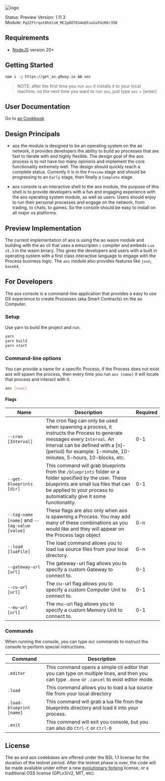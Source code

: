 <picture>
  <source media="(prefers-color-scheme: dark)" srcset="./logos/aOS_darkmode.svg">
  <source media="(prefers-color-scheme: light)" srcset="./logos/aOS.svg">
  <img alt="logo">
</picture>

Status: Preview
Version: 1.11.3  
Module: `Pq2Zftrqut0hdisH_MC2pDOT6S4eQFoxGsFUzR6r350`

## Requirements

- [NodeJS](https://nodejs.org) version 20+

## Getting Started

```sh
npm i -g https://get_ao.g8way.io && aos
```

> NOTE: after the first time you run `aos` it installs it to your local machine, so the next time you want to run `aos`, just type `aos` + [enter]

## User Documentation

Go to [ao Cookbook](https://cookbook_ao.g8way.io)

## Design Principals

- aos the module is designed to be an operating system on the ao network, it provides developers the ability to build ao processes that are fast to iterate with and highly flexible. The design goal of the aos process is to not have too many opinions and implement the core functionality extremely well. The design should quickly reach a complete status. Currently it is in the `Preview` stage and should be progressing to an `Early` stage, then finally a `Complete` stage.

- aos console is an interactive shell to the aos module, the purpose of this shell is to provide developers with a fun and engaging experience with the aos operating system module, as well as users. Users should enjoy to run their personal processes and engage on the network, from trading, to chats, to games. So the console should be easy to install on all major os platforms.

## Preview Implementation

The current implementation of aos is using the ao wasm module and building with the ao cli that uses a emscripten `c` compiler and embeds `Lua v5.3` in the wasm binary. This gives the developers and users with a built in operating system with a first class interactive language to engage with the Process business logic. The `aos` module also provides features like `json`, `base64`,

## For Developers

The aos console is a command-line application that provides a easy to use DX experience to create Processes (aka Smart Contracts) on the ao Computer.

### Setup

Use yarn to build the project and run.

```sh
yarn
yarn build
yarn start
```


### Command-line options

You can provide a name for a specific Process, if the Process does not exist aos will spawn the process, then every time you run `aos [name]` it will locate that process and interact with it.

```sh
aos [name]
```

#### Flags

| Name                                          | Description                                                                                                                                                                                                                        | Required |
| --------------------------------------------- | ---------------------------------------------------------------------------------------------------------------------------------------------------------------------------------------------------------------------------------- | -------- |
| `--cron [Interval]`                           | The cron flag can only be used when spawning a process, it instructs the Process to generate messages every `Interval`. An Interval can be defined with a [n]-(period) for example: 1-minute, 10-minutes, 5-hours, 10-blocks, etc. | 0-1      |
| `--get-blueprints [dir]`                      | This command will grab blueprints from the `/blueprints` folder or a folder specified by the user. These blueprints are small lua files that can be applied to your process to automatically give it some functionality.           | 0-1      |
| `--tag-name [name]` and `--tag-value [value]` | These flags are also only when aos is spawning a Process. You may add many of these combinations as you would like and they will appear on the Process tags object                                                                 | 0-n      |
| `--load [luaFile]`                            | The load command allows you to load lua source files from your local directory.                                                                                                                                                    | 0-n      |
| `--gateway-url [url]`                         | The gateway-url flag allows you to specify a custom Gateway to connect to.                                                                                                                                                         | 0-1      |
| `--cu-url [url]`                              | The cu-url flag allows you to specify a custom Computer Unit to connect to.                                                                                                                                                        | 0-1      |
| `--mu-url [url]`                                | The mu-url flag allows you to specify a custom Memory Unit to connect to.                                                                                                                                                          | 0-1      |

### Commands

When running the console, you can type `dot` commands to instruct the console to perform special instructions.

| Command                  | Description                                                                                                                                  |
| ------------------------ | -------------------------------------------------------------------------------------------------------------------------------------------- |
| `.editor`                | This command opens a simple cli editor that you can type on multiple lines, and then you can type `.done` or `.cancel` to exist editor mode. |
| `.load`                  | This command allows you to load a lua source file from your local directory                                                                  |
| `.load-blueprint [name]` | This command will grab a lua file from the blueprints directory and load it into your process.                                               |
| `.exit`                  | This command will exit you console, but you can also do `Ctrl-C` or `Ctrl-D`                                                                 |

## License

The ao and aos codebases are offered under the BSL 1.1 license for the duration
of the testnet period. After the testnet phase is over, the code will be made
available under either a new
[evolutionary forking](https://arweave.medium.com/arweave-is-an-evolutionary-protocol-e072f5e69eaa)
license, or a traditional OSS license (GPLv3/v2, MIT, etc).
